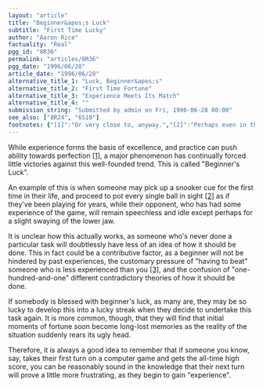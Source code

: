 ```yaml
---
layout: "article"
title: "Beginner&apos;s Luck"
subtitle: "First Time Lucky"
author: "Aaron Rice"
factuality: "Real"
pgg_id: "8R36"
permalink: "articles/8R36"
pgg_date: "1996/06/28"
article_date: "1996/06/28"
alternative_title_1: "Luck, Beginner&apos;s"
alternative_title_2: "First Time Fortune"
alternative_title_3: "Experience Meets Its Match"
alternative_title_4: ""
submission_string: "Submitted by admin on Fri, 1996-06-28 00:00"
see_also: ["8R24", "6S10"]
footnotes: {"[1]":"Or very close to, anyway.","[2]":"Perhaps even in the correct order.","[3]":"Failure to do so could result in a whole string of verbal abuse."}
---
```

<div>
<p>While experience forms the basis of excellence, and practice can push ability towards perfection <a href="#footnotes.1" class="footnote-link">[1]</a>, a major phenomenon has continually forced little victories against this well-founded trend. This is called "Beginner's Luck".</p>
<p>An example of this is when someone may pick up a snooker cue for the first time in their life, and proceed to pot every single ball in sight <a href="#footnotes.2" class="footnote-link">[2]</a> as if they've been playing for years, while their opponent, who has had some experience of the game, will remain speechless and idle except perhaps for a slight swaying of the lower jaw.</p>
<p>It is unclear how this actually works, as someone who's never done a particular task will doubtlessly have less of an idea of how it should be done. This in fact could be a contributive factor, as a beginner will not be hindered by past experiences, the customary pressure of "having to beat" someone who is less experienced than you <a href="#footnotes.3" class="footnote-link">[3]</a>, and the confusion of "one-hundred-and-one" different contradictory theories of how it should be done.</p>
<p>If somebody is blessed with beginner's luck, as many are, they may be so lucky to develop this into a lucky streak when they decide to undertake this task again. It is more common, though, that they will find that initial moments of fortune soon become long-lost memories as the reality of the situation suddenly rears its ugly head.</p>
<p>Therefore, it is always a good idea to remember that if someone you know, say, takes their first turn on a computer game and gets the all-time high score, you can be reasonably sound in the knowledge that their next turn will prove a little more frustrating, as they begin to gain "experience".</p>
</div>
